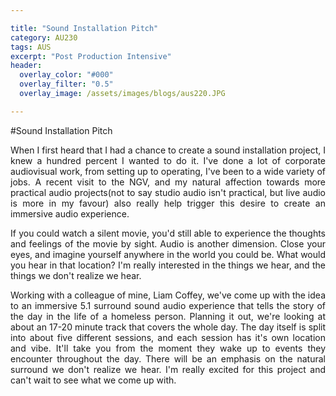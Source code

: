 ```yaml
---

title: "Sound Installation Pitch"
category: AU230
tags: AUS
excerpt: "Post Production Intensive"
header:
  overlay_color: "#000"
  overlay_filter: "0.5"
  overlay_image: /assets/images/blogs/aus220.JPG

---
```

<style>
body {
text-align: justify}
</style>

#Sound Installation Pitch

When I first heard that I had a chance to create a sound installation project, I knew a hundred percent I wanted to do it. I've done a lot of corporate audiovisual work, from setting up to operating, I've been to a wide variety of jobs. A recent visit to the NGV, and my natural affection towards more practical audio projects(not to say studio audio isn't practical, but live audio is more in my favour) also really help trigger this desire to create an immersive audio experience. 

If you could watch a silent movie, you'd still able to experience the thoughts and feelings of the movie by sight. Audio is another dimension. Close your eyes, and imagine yourself anywhere in the world you could be. What would you hear in that location? I'm really interested in the things we hear, and the things we don't realize we hear. 

Working with a colleague of mine, Liam Coffey, we've come up with the idea to an immersive 5.1 surround sound audio experience that tells the story of the day in the life of a homeless person. Planning it out, we're looking at about an 17-20 minute track that covers the whole day. The day itself is split into about five different sessions, and each session has it's own location and vibe. It'll take you from the moment they wake up to events they encounter throughout the day. There will be an emphasis on the natural surround we don't realize we hear. I'm really excited for this project and can't wait to see what we come up with. 